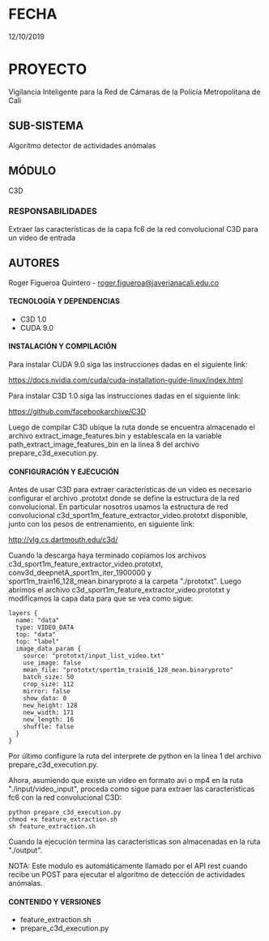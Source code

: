 # FECHA

12/10/2019

# PROYECTO

Vigilancia Inteligente para la Red de Cámaras de la Policía Metropolitana de Cali

## SUB-SISTEMA

Algoritmo detector de actividades anómalas

## MÓDULO

C3D

### RESPONSABILIDADES

Extraer las características de la capa fc6 de la red convolucional C3D para un video de entrada

## AUTORES

Roger Figueroa Quintero - roger.figueroa@javerianacali.edu.co

#### TECNOLOGÍA Y DEPENDENCIAS

- C3D 1.0<br/>
- CUDA 9.0<br/>

#### INSTALACIÓN Y COMPILACIÓN

Para instalar CUDA 9.0 siga las instrucciones dadas en el siguiente link: 

https://docs.nvidia.com/cuda/cuda-installation-guide-linux/index.html

Para instalar C3D 1.0 siga las instrucciones dadas en el siguiente link: 

https://github.com/facebookarchive/C3D

Luego de compilar C3D ubique la ruta donde se encuentra almacenado el archivo extract_image_features.bin y establescala en la variable path_extract_image_features_bin en la linea 8 del archivo prepare_c3d_execution.py.

#### CONFIGURACIÓN Y EJECUCIÓN

Antes de usar C3D para extraer características de un video es necesario configurar el archivo .prototxt donde se define la estructura de la red
convolucional. En particular nosotros usamos la estructura de red convolucional c3d_sport1m_feature_extractor_video.prototxt disponible, junto
con los pesos de entrenamiento, en siguiente link:

http://vlg.cs.dartmouth.edu/c3d/

Cuando la descarga haya terminado copiamos los archivos c3d_sport1m_feature_extractor_video.prototxt, conv3d_deepnetA_sport1m_iter_1900000 y sport1m_train16_128_mean.binaryproto a la carpeta "./prototxt". Luego abrimos el archivo c3d_sport1m_feature_extractor_video.prototxt y modificamos la capa data para que se vea como sigue:
```
layers {
  name: "data"
  type: VIDEO_DATA
  top: "data"
  top: "label"
  image_data_param {
    source: "prototxt/input_list_video.txt"
    use_image: false
    mean_file: "prototxt/sport1m_train16_128_mean.binaryproto"
    batch_size: 50
    crop_size: 112
    mirror: false
    show_data: 0
    new_height: 128
    new_width: 171
    new_length: 16
    shuffle: false
  }
} 
```
Por último configure la ruta del interprete de python en la linea 1 del archivo prepare_c3d_execution.py.

Ahora, asumiendo que existe un video en formato avi o mp4 en la ruta "./input/video_input", proceda como sigue para extraer las características fc6 con la red convolucional C3D:
```
python prepare_c3d_execution.py
chmod +x feature_extraction.sh
sh feature_extraction.sh
```
Cuando la ejecución termina las características son almacenadas en la ruta "./output".

NOTA: Este modulo es automáticamente llamado por el API rest cuando recibe un POST para ejecutar el algoritmo de detección de actividades anómalas.

#### CONTENIDO Y VERSIONES

- feature_extraction.sh<br/>
- prepare_c3d_execution.py<br/>
